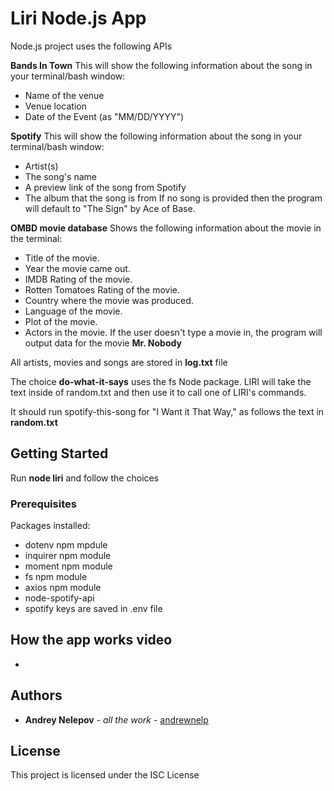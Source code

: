 # Liri Node.js App

Node.js project uses the following APIs

**Bands In Town**
    This will show the following information about the song in your terminal/bash window:
   * Name of the venue
   * Venue location
   * Date of the Event (as "MM/DD/YYYY")

**Spotify**
    This will show the following information about the song in your terminal/bash window:
   * Artist(s)
   * The song's name
   * A preview link of the song from Spotify
   * The album that the song is from
   If no song is provided then the program will default to "The Sign" by Ace of Base.

**OMBD movie database**
    Shows the following information about the movie in the terminal:
   * Title of the movie.
   * Year the movie came out.
   * IMDB Rating of the movie.
   * Rotten Tomatoes Rating of the movie.
   * Country where the movie was produced.
   * Language of the movie.
   * Plot of the movie.
   * Actors in the movie.
If the user doesn't type a movie in, the program will output data for the movie **Mr. Nobody**

All artists, movies and songs are stored in **log.txt** file

The choice **do-what-it-says** uses the fs Node package. LIRI will take the text inside of random.txt and then use it to call one of LIRI's commands.

It should run spotify-this-song for "I Want it That Way," as follows the text in **random.txt**

## Getting Started

Run **node liri** and follow the choices

### Prerequisites

Packages installed:
* dotenv npm mpdule
* inquirer npm module
* moment npm module
* fs npm module
* axios npm module
* node-spotify-api
* spotify keys are saved in .env file


## How the app works video

* 

## Authors

* **Andrey Nelepov** - *all the work* - [andrewnelp](https://github.com/andrewnelp)

## License

This project is licensed under the ISC License



